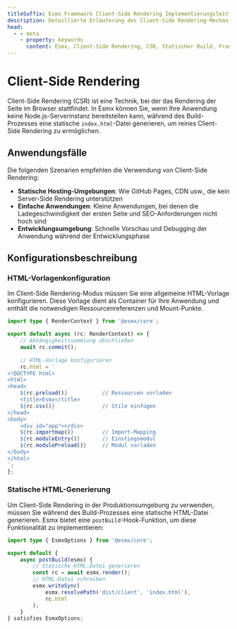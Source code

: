 ```yaml
---
titleSuffix: Esmx Framework Client-Side Rendering Implementierungsleitfaden
description: Detaillierte Erläuterung des Client-Side Rendering-Mechanismus im Esmx Framework, einschließlich statischer Builds, Bereitstellungsstrategien und Best Practices, um Entwicklern zu helfen, effizientes Frontend-Rendering in serverlosen Umgebungen zu realisieren.
head:
  - - meta
    - property: keywords
      content: Esmx, Client-Side Rendering, CSR, Statischer Build, Frontend-Rendering, Serverlose Bereitstellung, Leistungsoptimierung
---
```


# Client-Side Rendering

Client-Side Rendering (CSR) ist eine Technik, bei der das Rendering der Seite im Browser stattfindet. In Esmx können Sie, wenn Ihre Anwendung keine Node.js-Serverinstanz bereitstellen kann, während des Build-Prozesses eine statische `index.html`-Datei generieren, um reines Client-Side Rendering zu ermöglichen.

## Anwendungsfälle

Die folgenden Szenarien empfehlen die Verwendung von Client-Side Rendering:

- **Statische Hosting-Umgebungen**: Wie GitHub Pages, CDN usw., die kein Server-Side Rendering unterstützen
- **Einfache Anwendungen**: Kleine Anwendungen, bei denen die Ladegeschwindigkeit der ersten Seite und SEO-Anforderungen nicht hoch sind
- **Entwicklungsumgebung**: Schnelle Vorschau und Debugging der Anwendung während der Entwicklungsphase

## Konfigurationsbeschreibung

### HTML-Vorlagenkonfiguration

Im Client-Side Rendering-Modus müssen Sie eine allgemeine HTML-Vorlage konfigurieren. Diese Vorlage dient als Container für Ihre Anwendung und enthält die notwendigen Ressourcenreferenzen und Mount-Punkte.

```ts title="src/entry.server.ts"
import type { RenderContext } from '@esmx/core';

export default async (rc: RenderContext) => {
    // Abhängigkeitssammlung abschließen
    await rc.commit();
    
    // HTML-Vorlage konfigurieren
    rc.html = `
<!DOCTYPE html>
<html>
<head>
    ${rc.preload()}           // Ressourcen vorladen
    <title>Esmx</title>
    ${rc.css()}               // Stile einfügen
</head>
<body>
    <div id="app"></div>
    ${rc.importmap()}         // Import-Mapping
    ${rc.moduleEntry()}       // Einstiegsmodul
    ${rc.modulePreload()}     // Modul vorladen
</body>
</html>
`;
};
```

### Statische HTML-Generierung

Um Client-Side Rendering in der Produktionsumgebung zu verwenden, müssen Sie während des Build-Prozesses eine statische HTML-Datei generieren. Esmx bietet eine `postBuild`-Hook-Funktion, um diese Funktionalität zu implementieren:

```ts title="src/entry.node.ts"
import type { EsmxOptions } from '@esmx/core';

export default {
    async postBuild(esmx) {
        // Statische HTML-Datei generieren
        const rc = await esmx.render();
        // HTML-Datei schreiben
        esmx.writeSync(
            esmx.resolvePath('dist/client', 'index.html'),
            rc.html
        );
    }
} satisfies EsmxOptions;
```
